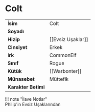 # Colt   
|  |  |  
|---|---|  
| **İsim** | Colt |  
| **Soyadı** |  |  
| **Hizip** | [[Evsiz Uşaklar]] |  
| **Cinsiyet** | Erkek |  
| **Irk** | CommonElf |  
| **Sınıf** | Rogue |  
| **Kütük** | [[Warbonter]] |  
| **Münasebet** | Müttefik |  
| **Karakter Betimi** |  |  
  
  
!!! note "İlave Notlar"  
	Philip'in Evsiz Uşaklarından  
